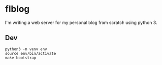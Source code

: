 # flblog
I'm writing a web server for my personal blog from scratch using python 3.

## Dev
```
python3 -m venv env
source env/bin/activate
make bootstrap
```
